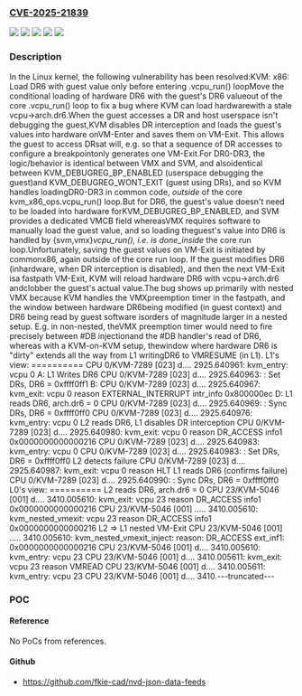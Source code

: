 ### [CVE-2025-21839](https://cve.mitre.org/cgi-bin/cvename.cgi?name=CVE-2025-21839)
![](https://img.shields.io/static/v1?label=Product&message=Linux&color=blue)
![](https://img.shields.io/static/v1?label=Version&message=&color=brightgreen)
![](https://img.shields.io/static/v1?label=Version&message=5.7%20&color=brightgreen)
![](https://img.shields.io/static/v1?label=Version&message=d67668e9dd76d98136048935723947156737932b%20&color=brightgreen)
![](https://img.shields.io/static/v1?label=Vulnerability&message=n%2Fa&color=blue)

### Description

In the Linux kernel, the following vulnerability has been resolved:KVM: x86: Load DR6 with guest value only before entering .vcpu_run() loopMove the conditional loading of hardware DR6 with the guest's DR6 valueout of the core .vcpu_run() loop to fix a bug where KVM can load hardwarewith a stale vcpu->arch.dr6.When the guest accesses a DR and host userspace isn't debugging the guest,KVM disables DR interception and loads the guest's values into hardware onVM-Enter and saves them on VM-Exit.  This allows the guest to access DRsat will, e.g. so that a sequence of DR accesses to configure a breakpointonly generates one VM-Exit.For DR0-DR3, the logic/behavior is identical between VMX and SVM, and alsoidentical between KVM_DEBUGREG_BP_ENABLED (userspace debugging the guest)and KVM_DEBUGREG_WONT_EXIT (guest using DRs), and so KVM handles loadingDR0-DR3 in common code, _outside_ of the core kvm_x86_ops.vcpu_run() loop.But for DR6, the guest's value doesn't need to be loaded into hardware forKVM_DEBUGREG_BP_ENABLED, and SVM provides a dedicated VMCB field whereasVMX requires software to manually load the guest value, and so loading theguest's value into DR6 is handled by {svm,vmx}_vcpu_run(), i.e. is done_inside_ the core run loop.Unfortunately, saving the guest values on VM-Exit is initiated by commonx86, again outside of the core run loop.  If the guest modifies DR6 (inhardware, when DR interception is disabled), and then the next VM-Exit isa fastpath VM-Exit, KVM will reload hardware DR6 with vcpu->arch.dr6 andclobber the guest's actual value.The bug shows up primarily with nested VMX because KVM handles the VMXpreemption timer in the fastpath, and the window between hardware DR6being modified (in guest context) and DR6 being read by guest software isorders of magnitude larger in a nested setup.  E.g. in non-nested, theVMX preemption timer would need to fire precisely between #DB injectionand the #DB handler's read of DR6, whereas with a KVM-on-KVM setup, thewindow where hardware DR6 is "dirty" extends all the way from L1 writingDR6 to VMRESUME (in L1).    L1's view:    ==========    <L1 disables DR interception>           CPU 0/KVM-7289    [023] d....  2925.640961: kvm_entry: vcpu 0 A:  L1 Writes DR6           CPU 0/KVM-7289    [023] d....  2925.640963: <hack>: Set DRs, DR6 = 0xffff0ff1 B:        CPU 0/KVM-7289    [023] d....  2925.640967: kvm_exit: vcpu 0 reason EXTERNAL_INTERRUPT intr_info 0x800000ec D: L1 reads DR6, arch.dr6 = 0           CPU 0/KVM-7289    [023] d....  2925.640969: <hack>: Sync DRs, DR6 = 0xffff0ff0           CPU 0/KVM-7289    [023] d....  2925.640976: kvm_entry: vcpu 0    L2 reads DR6, L1 disables DR interception           CPU 0/KVM-7289    [023] d....  2925.640980: kvm_exit: vcpu 0 reason DR_ACCESS info1 0x0000000000000216           CPU 0/KVM-7289    [023] d....  2925.640983: kvm_entry: vcpu 0           CPU 0/KVM-7289    [023] d....  2925.640983: <hack>: Set DRs, DR6 = 0xffff0ff0    L2 detects failure           CPU 0/KVM-7289    [023] d....  2925.640987: kvm_exit: vcpu 0 reason HLT    L1 reads DR6 (confirms failure)           CPU 0/KVM-7289    [023] d....  2925.640990: <hack>: Sync DRs, DR6 = 0xffff0ff0    L0's view:    ==========    L2 reads DR6, arch.dr6 = 0          CPU 23/KVM-5046    [001] d....  3410.005610: kvm_exit: vcpu 23 reason DR_ACCESS info1 0x0000000000000216          CPU 23/KVM-5046    [001] .....  3410.005610: kvm_nested_vmexit: vcpu 23 reason DR_ACCESS info1 0x0000000000000216    L2 => L1 nested VM-Exit          CPU 23/KVM-5046    [001] .....  3410.005610: kvm_nested_vmexit_inject: reason: DR_ACCESS ext_inf1: 0x0000000000000216          CPU 23/KVM-5046    [001] d....  3410.005610: kvm_entry: vcpu 23          CPU 23/KVM-5046    [001] d....  3410.005611: kvm_exit: vcpu 23 reason VMREAD          CPU 23/KVM-5046    [001] d....  3410.005611: kvm_entry: vcpu 23          CPU 23/KVM-5046    [001] d....  3410.---truncated---

### POC

#### Reference
No PoCs from references.

#### Github
- https://github.com/fkie-cad/nvd-json-data-feeds


